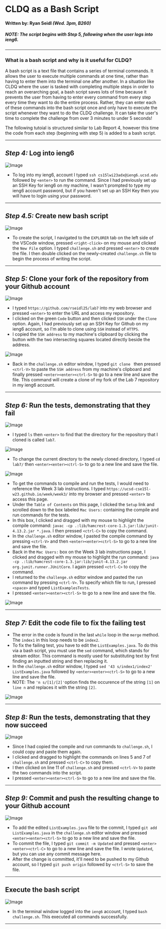 # CLDQ as a Bash Script
#### Written by: Ryan Seidl *(Wed. 3pm, B260)*
##### *NOTE: The script begins with Step 5, following when the user logs into ieng6.*
---
### What is a bash script and why is it useful for CLDQ?

A bash script is a text file that contains a series of terminal commands. It allows the user
to execute multiple commands at one time, rather than having to enter them into the terminal
one after another. In a situation like CLDQ where the user is tasked with completing multiple steps
in order to reach an overarching goal, a bash script saves lots of time because it prevents the 
user from having to enter every command from every step every time they want to do the entire process. 
Rather, they can enter each of these commands into the bash script once and only have to execute the 
script whenever they want to do the CLDQ challenge. It can take the user's time to complete the
challenge from over 3 minutes to under 5 seconds!

The following tutoial is structured similar to Lab Report 4, however this time the code from
each step (beginning with step 5) is added to a bash script. 

---
## *Step 4:* Log into ieng6
![Image](step4.png)
* To log into my ieng6, account I typed `ssh cs15lwi23adx@ieng6.ucsd.edu` followed by `<enter>` to run the command. Since I had previously set up an SSH Key for ieng6 on my machine, I wasn't prompted to type my ieng6 account password, but if you haven't set up an SSH Key then you will have to login using your password.

---
## *Step 4.5:* Create new bash script
![Image](step4.5.png)
* To create the script, I navigated to the `EXPLORER` tab
on the left side of the VSCode window, pressed `<right-click>` on my mouse and clicked the
`New File` option. I typed `challenge.sh` and pressed `<enter>` to create the file. I then
double clicked on the newly-created `challenge.sh` file to begin the process of writing the script.

---
## *Step 5:* Clone your fork of the repository from your Github account
![Image](step5-1.png)

* I typed `https://github.com/rseidl25/lab7` into my web browser and 
pressed `<enter>` to enter the URL and access my repository.
* I clicked on the green `Code` button and then clicked `SSH` under the `Clone` option. Again, I had
previously set up an SSH Key for Github on my ieng6 account, so I'm able to clone using `SSH` instead of `HTTPS`.
* I copied the `SSH address` to my machine's clipboard by clicking the button with the two intersecting squares located directly beside the address. 

![Image](step25-2.png)

* Back in the `challenge.sh` editor window, I typed `git clone ` then pressed `<ctrl-V>` to paste the `SSH address` from my
machine's clipboard and finally pressed `<enter><enter><ctrl-S>` to go to a new line and save the file. This command will create a clone of my fork of the Lab 7 repository in my ieng6 account.

---
## *Step 6:* Run the tests, demonstrating that they fail
![Image](step6-1.png)

* I typed `ls` then `<enter>` to find that the directory for the repository that I cloned is called `lab7`.

![Image](step26-2.png)

* To change the current directory to the newly cloned directory, I typed `cd lab7/` then `<enter><enter><ctrl-S>` to go to a new line and save the file.

![Image](step6-3.png)

* To get the commands to compile and run the tests, I would need to reference the Week 3 lab instructions.
I typed `https://ucsd-cse15l-w23.github.io/week/week3/` into my browser and pressed `<enter>` to access this page.
* Under the `Table of Contents` on this page, I clicked the `Setup` link and scrolled down to the box labeled `Mac Users:`
containing the compile and run commands for the tests.
* In this box, I clicked and dragged with my mouse to highlight the compile command: 
`javac -cp .:lib/hamcrest-core-1.3.jar:lib/junit-4.13.2.jar *.java`. I then pressed `<ctrl-C>` to copy the command.
* In the `challenge.sh` editor window, I pasted the compile command by pressing `<ctrl-V>` and then `<enter><enter><ctrl-S>` to go to a new line and save the file.
* Back in the `Mac Users:` box on the Week 3 lab instructions page, I clicked and dragged with my mouse to 
highlight the run command: `java -cp .:lib/hamcrest-core-1.3.jar:lib/junit-4.13.2.jar org.junit.runner.JUnitCore`. 
I again pressed `<ctrl-C>` to copy the command.
* I returned to the `challenge.sh` editor window and pasted the run command by pressing `<ctrl-V>`. To specify which file to run, 
I pressed `<space>` and typed `ListExamplesTests`.
* I pressed `<enter><enter><ctrl-S>` to go to a new line and save the file.

![Image](step26-4.png)

---
## *Step 7:* Edit the code file to fix the failing test

* The error in the code is found in the last `while` loop in the `merge` method. The `index1` in this loop needs to be `index2`.
* To fix the failing test, you have to edit the `ListExamples.java`. To do this via a bash script, you must use the `sed` command, which stands for stream editor. This command is mostly used for substituting text by first finding an inputted string and then replacing it.
* In the `challenge.sh` editor window, I typed `sed '43 s/index1/index2' ListExamples.java` followed by `<enter><enter><ctrl-S>` to go to a new line and save the file.
* NOTE: The `'n s/[1]/[2]'`option finds the occurence of the string `[1]` on `line n` and replaces it with the string `[2]`.

![Image](step37.png)

---
## *Step 8:* Run the tests, demonstrating that they now succeed

![Image](step38.png)

* Since I had copied the compile and run commands to `challenge.sh`, I could copy and paste them again.
* I clicked and dragged to highlight the commands on lines 5 and 7 of `challenge.sh` and pressed `<ctrl-C>` to copy them.
* I then clicked on line 11 of `challenge.sh` and pressed `<ctrl-V>` to paste the two commands into the script.
* I pressed `<enter><enter><ctrl-S>` to go to a new line and save the file.

---
## *Step 9:* Commit and push the resulting change to your Github account

![Image](step39.png)

* To add the edited `ListExamples.java` file to the commit, I typed `git add ListExamples.java` in the `challenge.sh` editor window and pressed `<enter><enter><ctrl-S>` to go to a new line and save the file.
* To commit the file, I typed `git commit -m Updated` and pressed `<enter><enter><ctrl-C>` to go to a new line and save the file. I wrote `Updated`, but you can use any commit message here.
* After the change is committed, it'll need to be pushed to my Github account, so I typed `git push origin` followed by `<ctrl-S>` to save the file.

---
## Execute the bash script

![Image](stepRun.png)

* In the terminal window logged into the `ieng6` account, I typed `bash challenge.sh`. This executed all commands successfully.

---
